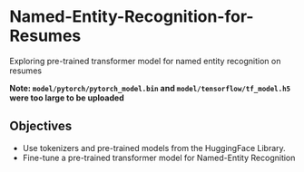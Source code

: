 # Named-Entity-Recognition-for-Resumes
Exploring pre-trained transformer model for named entity recognition on resumes

**Note: `model/pytorch/pytorch_model.bin` and `model/tensorflow/tf_model.h5` were too large to be uploaded**

## Objectives
* Use tokenizers and pre-trained models from the HuggingFace Library.
* Fine-tune a pre-trained transformer model for Named-Entity Recognition
